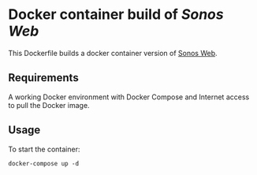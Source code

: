 # Docker container build of *Sonos Web*

This Dockerfile builds a docker container version of [Sonos Web](https://github.com/Villarrealized/sonos-web).

## Requirements

A working Docker environment with Docker Compose and Internet access to pull the Docker image.

## Usage

To start the container:

```
docker-compose up -d
```
